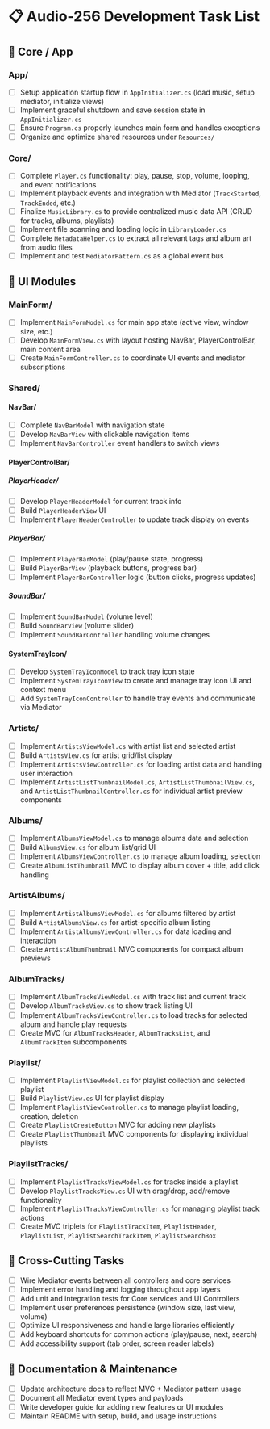 # 📋 Audio-256 Development Task List

## 🔹 Core / App

### App/
- [ ] Setup application startup flow in `AppInitializer.cs` (load music, setup mediator, initialize views)
- [ ] Implement graceful shutdown and save session state in `AppInitializer.cs`
- [ ] Ensure `Program.cs` properly launches main form and handles exceptions
- [ ] Organize and optimize shared resources under `Resources/`

### Core/
- [ ] Complete `Player.cs` functionality: play, pause, stop, volume, looping, and event notifications
- [ ] Implement playback events and integration with Mediator (`TrackStarted`, `TrackEnded`, etc.)
- [ ] Finalize `MusicLibrary.cs` to provide centralized music data API (CRUD for tracks, albums, playlists)
- [ ] Implement file scanning and loading logic in `LibraryLoader.cs`
- [ ] Complete `MetadataHelper.cs` to extract all relevant tags and album art from audio files
- [ ] Implement and test `MediatorPattern.cs` as a global event bus

## 🔹 UI Modules

### MainForm/
- [ ] Implement `MainFormModel.cs` for main app state (active view, window size, etc.)
- [ ] Develop `MainFormView.cs` with layout hosting NavBar, PlayerControlBar, main content area
- [ ] Create `MainFormController.cs` to coordinate UI events and mediator subscriptions

### Shared/

#### NavBar/
- [ ] Complete `NavBarModel` with navigation state
- [ ] Develop `NavBarView` with clickable navigation items
- [ ] Implement `NavBarController` event handlers to switch views

#### PlayerControlBar/

##### PlayerHeader/
- [ ] Develop `PlayerHeaderModel` for current track info
- [ ] Build `PlayerHeaderView` UI
- [ ] Implement `PlayerHeaderController` to update track display on events

##### PlayerBar/
- [ ] Implement `PlayerBarModel` (play/pause state, progress)
- [ ] Build `PlayerBarView` (playback buttons, progress bar)
- [ ] Implement `PlayerBarController` logic (button clicks, progress updates)

##### SoundBar/
- [ ] Implement `SoundBarModel` (volume level)
- [ ] Build `SoundBarView` (volume slider)
- [ ] Implement `SoundBarController` handling volume changes

#### SystemTrayIcon/
- [ ] Develop `SystemTrayIconModel` to track tray icon state
- [ ] Implement `SystemTrayIconView` to create and manage tray icon UI and context menu
- [ ] Add `SystemTrayIconController` to handle tray events and communicate via Mediator

### Artists/
- [ ] Implement `ArtistsViewModel.cs` with artist list and selected artist
- [ ] Build `ArtistsView.cs` for artist grid/list display
- [ ] Implement `ArtistsViewController.cs` for loading artist data and handling user interaction
- [ ] Implement `ArtistListThumbnailModel.cs`, `ArtistListThumbnailView.cs`, and `ArtistListThumbnailController.cs` for individual artist preview components

### Albums/
- [ ] Implement `AlbumsViewModel.cs` to manage albums data and selection
- [ ] Build `AlbumsView.cs` for album list/grid UI
- [ ] Implement `AlbumsViewController.cs` to manage album loading, selection
- [ ] Create `AlbumListThumbnail` MVC to display album cover + title, add click handling

### ArtistAlbums/
- [ ] Implement `ArtistAlbumsViewModel.cs` for albums filtered by artist
- [ ] Build `ArtistAlbumsView.cs` for artist-specific album listing
- [ ] Implement `ArtistAlbumsViewController.cs` for data loading and interaction
- [ ] Create `ArtistAlbumThumbnail` MVC components for compact album previews

### AlbumTracks/
- [ ] Implement `AlbumTracksViewModel.cs` with track list and current track
- [ ] Develop `AlbumTracksView.cs` to show track listing UI
- [ ] Implement `AlbumTracksViewController.cs` to load tracks for selected album and handle play requests
- [ ] Create MVC for `AlbumTracksHeader`, `AlbumTracksList`, and `AlbumTrackItem` subcomponents

### Playlist/
- [ ] Implement `PlaylistViewModel.cs` for playlist collection and selected playlist
- [ ] Build `PlaylistView.cs` UI for playlist display
- [ ] Implement `PlaylistViewController.cs` to manage playlist loading, creation, deletion
- [ ] Create `PlaylistCreateButton` MVC for adding new playlists
- [ ] Create `PlaylistThumbnail` MVC components for displaying individual playlists

### PlaylistTracks/
- [ ] Implement `PlaylistTracksViewModel.cs` for tracks inside a playlist
- [ ] Develop `PlaylistTracksView.cs` UI with drag/drop, add/remove functionality
- [ ] Implement `PlaylistTracksViewController.cs` for managing playlist track actions
- [ ] Create MVC triplets for `PlaylistTrackItem`, `PlaylistHeader`, `PlaylistList`, `PlaylistSearchTrackItem`, `PlaylistSearchBox`

## 🔧 Cross-Cutting Tasks
- [ ] Wire Mediator events between all controllers and core services
- [ ] Implement error handling and logging throughout app layers
- [ ] Add unit and integration tests for Core services and UI Controllers
- [ ] Implement user preferences persistence (window size, last view, volume)
- [ ] Optimize UI responsiveness and handle large libraries efficiently
- [ ] Add keyboard shortcuts for common actions (play/pause, next, search)
- [ ] Add accessibility support (tab order, screen reader labels)

## 📝 Documentation & Maintenance
- [ ] Update architecture docs to reflect MVC + Mediator pattern usage
- [ ] Document all Mediator event types and payloads
- [ ] Write developer guide for adding new features or UI modules
- [ ] Maintain README with setup, build, and usage instructions
